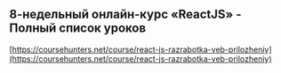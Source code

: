 ## 8-недельный онлайн-курс «ReactJS» - Полный список уроков

[https://coursehunters.net/course/react-js-razrabotka-veb-prilozheniy](https://coursehunters.net/course/react-js-razrabotka-veb-prilozheniy)
